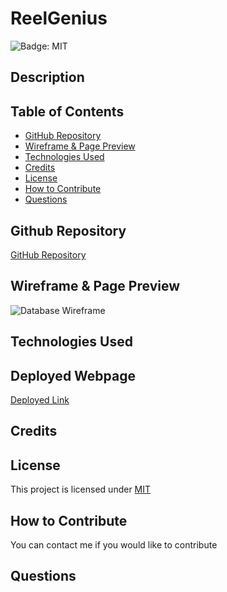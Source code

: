 # ReelGenius

![Badge: MIT](https://img.shields.io/badge/License-MIT-blue.svg)

## Description

## Table of Contents

- [GitHub Repository](#github-repository)
- [Wireframe & Page Preview](#Wireframe-&-Page-Preview)
- [Technologies Used](#technologies-used)
- [Credits](#credits)
- [License](#license)
- [How to Contribute](#how-to-contribute)
- [Questions](#questions)

## Github Repository

[GitHub Repository](https://github.com/CodebyNicole-maker/ReelGenius)

## Wireframe & Page Preview

![Database Wireframe](src/assets/portfolioaboutss.png)

<!-- ![portfolio about page](src/assets/portfolioaboutss.png) -->

<!-- <img src="./src/assets/portfolioresumess.PNG" alt="portfolio resume page"> -->

## Technologies Used

## Deployed Webpage

[Deployed Link](link)

## Credits

## License

This project is licensed under [MIT](https://opensource.org/licenses/MIT)

## How to Contribute

You can contact me if you would like to contribute

## Questions

<!-- If you have any questions regarding this project you can email me at, [ osmith5@kent.edu](mailto:osmith5@kent.edu) or go to my [Github](https://github.com/Liv-5) -->
